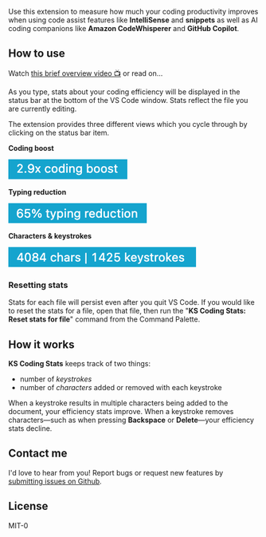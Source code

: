 Use this extension to measure how much your coding productivity improves when using code assist features like **IntelliSense** and **snippets** as well as AI coding companions like **Amazon CodeWhisperer** and **GitHub Copilot**.

## How to use

Watch [this brief overview video 📺](https://user-images.githubusercontent.com/1727699/230802342-9c064402-48b2-418f-bf7d-a9524af7e755.mp4) or read on...

As you type, stats about your coding efficiency will be displayed in the status bar at the bottom of the VS Code window. Stats reflect the file you are currently editing.

The extension provides three different views which you cycle through by clicking on the status bar item.

**Coding boost**

![6.7x coding boost](./doc-images/coding-boost.png)

**Typing reduction**

![85% typing reduction](./doc-images/typing-reduction.png)

**Characters & keystrokes**

![709 chara | 106 keystrokes](./doc-images/chars-per-key.png)

### Resetting stats

Stats for each file will persist even after you quit VS Code. If you would like to reset the stats for a file, open that file, then run the "**KS Coding Stats: Reset stats for file**" command from the Command Palette.

## How it works

**KS Coding Stats** keeps track of two things:

- number of _keystrokes_
- number of _characters_ added or removed with each keystroke

When a keystroke results in multiple characters being added to the document, your efficiency stats improve. When a keystroke removes characters—such as when pressing **Backspace** or **Delete**—your efficiency stats decline.

## Contact me

I'd love to hear from you! Report bugs or request new features by [submitting issues on Github](https://github.com/Krxtopher/vscode-ks-coding-stats/issues).

## License

MIT-0
